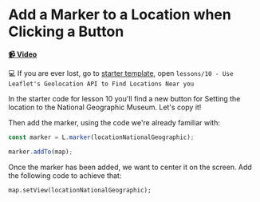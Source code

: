 # Add a Marker to a Location when Clicking a Button

**[📹 Video](https://egghead.io/lessons/egghead-add-a-marker-to-a-location-when-clicking-a-button)**

💻 If you are ever lost, go to [starter template](https://github.com/colbyfayock/launchtime-workshop), open `lessons/10 - Use Leaflet's Geolocation API to Find Locations Near you`

In the starter code for lesson 10 you'll find a new button for Setting the location to the National Geographic Museum. Let's copy it!

Then add the marker, using the code we're already familiar with:

```js
const marker = L.marker(locationNationalGeographic);

marker.addTo(map);
```

Once the marker has been added, we want to center it on the screen. Add the following code to achieve that:

`map.setView(locationNationalGeographic);`
